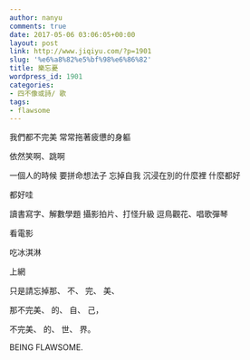 ```yaml
---
author: nanyu
comments: true
date: 2017-05-06 03:06:05+00:00
layout: post
link: http://www.jiqiyu.com/?p=1901
slug: '%e6%a8%82%e5%bf%98%e6%86%82'
title: 樂忘憂
wordpress_id: 1901
categories:
- 四不像或詩/ 歌
tags:
- flawsome
---
```


我們都不完美
常常拖著疲憊的身軀

依然笑啊、跳啊

一個人的時候
要拼命想法子
忘掉自我
沉浸在別的什麼裡
什麼都好

都好哇

讀書寫字、解數學題
攝影拍片、打怪升級
逗鳥觀花、唱歌彈琴

看電影

吃冰淇淋

上網

只是請忘掉那、
不、
完、
美、

那不完美、
的、
自、
己，

不完美、
的、
世、
界。

BEING FLAWSOME.
